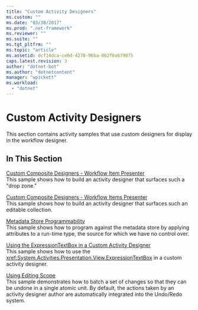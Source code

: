 ```yaml
---
title: "Custom Activity Designers"
ms.custom: ""
ms.date: "03/30/2017"
ms.prod: ".net-framework"
ms.reviewer: ""
ms.suite: ""
ms.tgt_pltfrm: ""
ms.topic: "article"
ms.assetid: dcf14dca-ce6d-4278-96ba-062f0a679075
caps.latest.revision: 3
author: "dotnet-bot"
ms.author: "dotnetcontent"
manager: "wpickett"
ms.workload: 
  - "dotnet"
---
```

# Custom Activity Designers
This section contains activity samples that use custom designers for display in the workflow designer.  
  
## In This Section  
 [Custom Composite Designers - Workflow Item Presenter](../../../../docs/framework/windows-workflow-foundation/samples/custom-composite-designers-workflow-item-presenter.md)  
 This sample shows how to build an activity designer that surfaces such a "drop zone."  
  
 [Custom Composite Designers - Workflow Items Presenter](../../../../docs/framework/windows-workflow-foundation/samples/custom-composite-designers-workflow-items-presenter.md)  
 This sample shows how to build an activity designer that surfaces such an editable collection.  
  
 [Metadata Store Programmability](../../../../docs/framework/windows-workflow-foundation/samples/metadata-store-programmability.md)  
 This sample shows how to program against the metadata store by applying attributes to a run-time type, the source for which we have no control over.  
  
 [Using the ExpressionTextBox in a Custom Activity Designer](../../../../docs/framework/windows-workflow-foundation/samples/using-the-expressiontextbox-in-a-custom-activity-designer.md)  
 This sample shows how to use the <xref:System.Activities.Presentation.View.ExpressionTextBox> in a custom activity designer.  
  
 [Using Editing Scope](../../../../docs/framework/windows-workflow-foundation/samples/using-editing-scope.md)  
 This sample demonstrates how to batch a set of changes so that they can be undone in a single atomic unit. By default, the actions taken by an activity designer author are automatically integrated into the Undo/Redo system.
